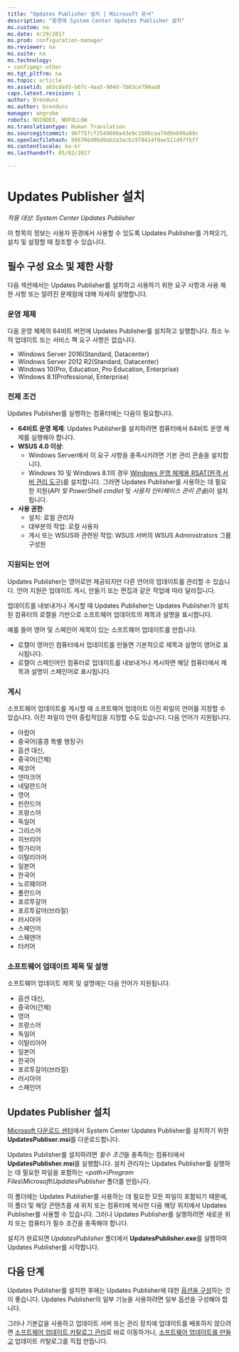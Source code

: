 ```yaml
---
title: "Updates Publisher 설치 | Microsoft 문서"
description: "환경에 System Center Updates Publisher 설치"
ms.custom: na
ms.date: 4/29/2017
ms.prod: configuration-manager
ms.reviewer: na
ms.suite: na
ms.technology:
- configmgr-other
ms.tgt_pltfrm: na
ms.topic: article
ms.assetid: ab5cda93-b67c-4aa5-904d-7b63ce790aa0
caps.latest.revision: 1
author: Brenduns
ms.author: brenduns
manager: angrobe
robots: NOINDEX, NOFOLLOW
ms.translationtype: Human Translation
ms.sourcegitcommit: 90775fcf2549080a43e9c1606caa79d9eb90a89c
ms.openlocfilehash: 996766d0bd9ab2a3acb1970414f0ae511d97fbff
ms.contentlocale: ko-kr
ms.lasthandoff: 05/02/2017

---
```

# <a name="install-updates-publisher"></a>Updates Publisher 설치

*적용 대상: System Center Updates Publisher*

이 항목의 정보는 사용자 환경에서 사용할 수 있도록 Updates Publisher를 가져오기, 설치 및 설정할 때 참조할 수 있습니다.


## <a name="prerequisites-and-limitations"></a>필수 구성 요소 및 제한 사항
다음 섹션에서는 Updates Publisher를 설치하고 사용하기 위한 요구 사항과 사용 제한 사항 또는 알려진 문제점에 대해 자세히 설명합니다.

### <a name="operating-systems"></a>운영 체제
다음 운영 체제의 64비트 버전에 Updates Publisher를 설치하고 실행합니다. 최소 누적 업데이트 또는 서비스 팩 요구 사항은 없습니다.

-   Windows Server 2016(Standard, Datacenter)
-   Windows Server 2012 R2(Standard, Datacenter)
-   Windows 10(Pro, Education, Pro Education, Enterprise)
-   Windows 8.1(Professional, Enterprise)

### <a name="prerequisites"></a>전제 조건
Updates Publisher를 실행하는 컴퓨터에는 다음이 필요합니다.

-   **64비트 운영 체제**: Updates Publisher를 설치하려면 컴퓨터에서 64비트 운영 체제를 실행해야 합니다.
-   **WSUS 4.0 이상**:
    -   Windows Server에서 이 요구 사항을 충족시키려면 기본 관리 콘솔을 설치합니다.
    -   Windows 10 및 Windows 8.1의 경우 [Windows 운영 체제용 RSAT(원격 서버 관리 도구)](https://support.microsoft.com/help/2693643/remote-server-administration-tools-rsat-for-windows-operating-systems)를 설치합니다. 그러면 Updates Publisher를 사용하는 데 필요한 지원(*API 및 PowerShell cmdlet* 및 *사용자 인터페이스 관리 콘솔*)이 설치됩니다.
-   **사용 권한**:
    -   설치: 로컬 관리자
    -   대부분의 작업: 로컬 사용자
    -   게시 또는 WSUS와 관련된 작업: WSUS 서버의 WSUS Administrators 그룹 구성원

### <a name="supported-languages"></a>지원되는 언어
Updates Publisher는 영어로만 제공되지만 다른 언어의 업데이트를 관리할 수 있습니다. 언어 지원은 업데이트 게시, 만들기 또는 편집과 같은 작업에 따라 달라집니다.

업데이트를 내보내거나 게시할 때 Updates Publisher는 Updates Publisher가 설치된 컴퓨터의 로캘을 기반으로 소프트웨어 업데이트의 제목과 설명을 표시합니다.

예를 들어 영어 및 스페인어 제목이 있는 소프트웨어 업데이트를 만듭니다.

-   로캘이 영어인 컴퓨터에서 업데이트를 만들면 기본적으로 제목과 설명이 영어로 표시됩니다.
-   로캘이 스페인어인 컴퓨터로 업데이트를 내보내거나 게시하면 해당 컴퓨터에서 제목과 설명이 스페인어로 표시됩니다.

### <a name="publishing"></a>게시
소프트웨어 업데이트를 게시할 때 소프트웨어 업데이트 이진 파일의 언어를 지정할 수 있습니다. 이진 파일이 언어 중립적임을 지정할 수도 있습니다. 다음 언어가 지원됩니다.

-   아랍어
-   중국어(홍콩 특별 행정구)
-   옵션 대신,
-   중국어(간체)
-   체코어
-   덴마크어
-   네덜란드어
-   영어
-   핀란드어
-   프랑스어
-   독일어
-   그리스어
-   히브리어
-   헝가리어
-   이탈리아어
-   일본어
-   한국어
-   노르웨이어
-   폴란드어
-   포르투갈어
-   포르투갈어(브라질)
-   러시아어
-   스페인어
-   스웨덴어
-   터키어

### <a name="software-update-titles-and-descriptions"></a>소프트웨어 업데이트 제목 및 설명
소프트웨어 업데이트 제목 및 설명에는 다음 언어가 지원됩니다.

-   옵션 대신,
-   중국어(간체)
-   영어
-   프랑스어
-   독일어
-   이탈리아어
-   일본어
-   한국어
-   포르투갈어(브라질)
-   러시아어
-   스페인어



## <a name="install-updates-publisher"></a>Updates Publisher 설치
[Microsoft 다운로드 센터](https://go.microsoft.com/fwlink/?linkid=847967)에서 System Center Updates Publisher를 설치하기 위한 **UpdatesPubliser.msi**를 다운로드합니다.

Updates Publisher를 설치하려면 *필수 조건*을 충족하는 컴퓨터에서 **UpdatesPublisher.msi**를 실행합니다. 설치 관리자는 Updates Publisher를 실행하는 데 필요한 파일을 포함하는 *&lt;path&gt;\Program Files\Microsoft\UpdatesPublisher* 폴더를 만듭니다.

이 폴더에는 Updates Publisher를 사용하는 데 필요한 모든 파일이 포함되기 때문에, 이 폴더 및 해당 콘텐츠를 새 위치 또는 컴퓨터에 복사한 다음 해당 위치에서 Updates Publisher를 사용할 수 있습니다. 그러나 Updates Publisher를 실행하려면 새로운 위치 또는 컴퓨터가 필수 조건을 충족해야 합니다.

설치가 완료되면 *UpdatesPublisher* 폴더에서 **UpdatesPublisher.exe**를 실행하여 Updates Publisher를 시작합니다.

## <a name="next-steps"></a>다음 단계
 Updates Publisher를 설치한 후에는 Updates Publisher에 대한 [옵션을 구성](/tools/updates-publisher-options)하는 것이 좋습니다. Updates Publisher의 일부 기능을 사용하려면 일부 옵션을 구성해야 합니다.

 그러나 기본값을 사용하고 업데이트 서버 또는 관리 장치에 업데이트를 배포하지 않으려면 [소프트웨어 업데이트 카탈로그 관리](/tools/updates-publisher-catalogs)로 바로 이동하거나, [소프트웨어 업데이트를 만들고](/tools/create-updates-with-updates-publisher) 업데이트 카탈로그를 직접 만듭니다.

